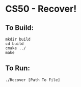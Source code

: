 # **CS50 - Recover!**

## **To Build:**

```
mkdir build
cd build
cmake ../
make
```

## **To Run:**

```
./Recover [Path To File]
```